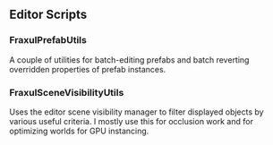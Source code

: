 ## Editor Scripts


### FraxulPrefabUtils
A couple of utilities for batch-editing prefabs and batch reverting overridden properties of prefab instances.

### FraxulSceneVisibilityUtils
Uses the editor scene visibility manager to filter displayed objects by various useful criteria. I mostly use this for occlusion work and for optimizing worlds for GPU instancing.


